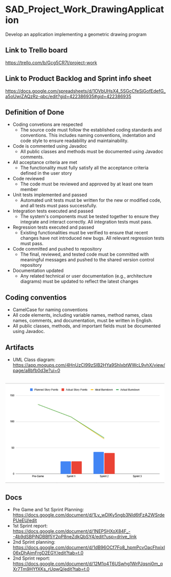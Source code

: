 # SAD_Project_Work_DrawingApplication
Develop an application implementing a geometric drawing program

## Link to Trello board
https://trello.com/b/Gcg5CR7I/project-work

## Link to Product Backlog and Sprint info sheet
https://docs.google.com/spreadsheets/d/1OVbUHsX4_5SGcCfeSjGofEdefG_a5oUwiZAQzRz-qbc/edit?gid=422386935#gid=422386935

## Definition of Done
- Coding convetions are respected
  - The source code must follow the established coding standards and conventions. This includes naming conventions, indentation and code style to ensure readability and maintainability.
- Code is commented using Javadoc
  - All public classes and methods must be documented using Javadoc comments. 
- All acceptance criteria are met
  - The functionality must fully satisfy all the acceptance criteria defined in the user story 
- Code reviewed
  - The code must be reviewed and approved by at least one team member   
- Unit tests implemented and passed
  - Automated unit tests must be written for the new or modified code, and all tests must pass successfully. 
- Integration tests executed and passed
  - The system's components must be tested together to ensure they integrate and interact correctly. All integration tests must pass.   
- Regression tests executed and passed
  - Existing functionalities must be verified to ensure that recent changes have not introduced new bugs. All relevant regression tests must pass. 
- Code committed and pushed to repository
  - The final, reviewed, and tested code must be committed with meaningful messages and pushed to the shared version control repository 
- Documentation updated
  - Any related technical or user documentation (e.g., architecture diagrams) must be updated to reflect the latest changes
 
## Coding conventios
- CamelCase for naming conventions 
- All code elements, including variable names, method names, class names, comments, and documentation, must be written in English.
- All public classes, methods, and important fields must be documented using Javadoc.

## Artifacts
- UML Class diagram: https://app.moqups.com/4HnUzCl99zSIB2HYa9ShIxbtWWcL9vhX/view/page/a8bfb0d3e?ui=0  
<br>

<img src="/Artifacts/BurndownChart.png" alt="Screenshot" width="500"/>

## Docs
- Pre Game and 1st Sprint Planning: https://docs.google.com/document/d/1Ly_wDIKy5ngb3NId6tFzA2WSrdePUeEU/edit
- 1st Sprint report: https://docs.google.com/document/d/1NEP5HXoX84F_--4b9dSBPjNDBBf5Y2pP8neZdkQbSY4/edit?usp=drive_link
- 2nd Sprint planning: https://docs.google.com/document/d/1dB96OCf7Fo8_hpmPcvOacFhxixI06xDhAimFrgD2EGY/edit?tab=t.0
- 2nd Sprint report: https://docs.google.com/document/d/12M1o4T6USwhg1WrPJqsni0m_qXr7Tm9HYfXKs_rUqwQ/edit?tab=t.0
